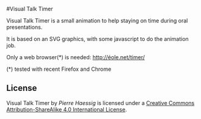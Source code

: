 #Visual Talk Timer

Visual Talk Timer is a small animation to help staying on time during oral presentations.

It is based on an SVG graphics, with some javascript to do the animation job.

Only a web browser(*) is needed: 
http://éole.net/timer/

(*) tested with recent Firefox and Chrome

## License

Visual Talk Timer by *Pierre Haessig* is licensed under a [Creative Commons Attribution-ShareAlike 4.0 International License](http://creativecommons.org/licenses/by-sa/4.0/).

